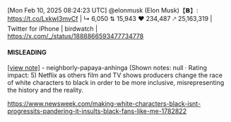 [Mon Feb 10, 2025 08:24:23 UTC] @elonmusk (Elon Musk)【𝗕】: https://t.co/LxkwI3mvCf | ↳ 6,050 ⇅ 15,943 ♥ 234,487 🡕 25,163,319 | Twitter for iPhone | birdwatch | https://x.com/_/status/1888866593477734778

#### MISLEADING

[[view note]](https://x.com/i/birdwatch/n/1888960613545545980) - neighborly-papaya-anhinga (Shown notes: null · Rating impact: 5)
Netflix as others film and TV shows producers change the race of white characters to black in order to be more inclusive, misrepresenting the history and the reality.

https://www.newsweek.com/making-white-characters-black-isnt-progressits-pandering-it-insults-black-fans-like-me-1782822
